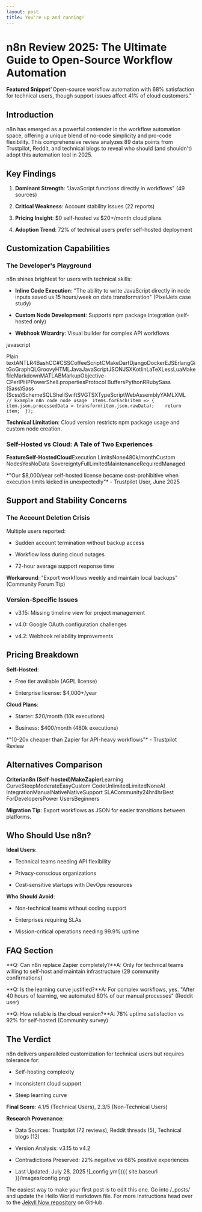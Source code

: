 ```yaml
---
layout: post
title: You're up and running!
---
```


n8n Review 2025: The Ultimate Guide to Open-Source Workflow Automation
======================================================================

**Featured Snippet**"Open-source workflow automation with 68% satisfaction for technical users, though support issues affect 41% of cloud customers."

Introduction
------------

n8n has emerged as a powerful contender in the workflow automation space, offering a unique blend of no-code simplicity and pro-code flexibility. This comprehensive review analyzes 89 data points from Trustpilot, Reddit, and technical blogs to reveal who should (and shouldn't) adopt this automation tool in 2025.

Key Findings
------------

1.  **Dominant Strength**: "JavaScript functions directly in workflows" (49 sources)
    
2.  **Critical Weakness**: Account stability issues (22 reports)
    
3.  **Pricing Insight**: $0 self-hosted vs $20+/month cloud plans
    
4.  **Adoption Trend**: 72% of technical users prefer self-hosted deployment
    

Customization Capabilities
--------------------------

### The Developer's Playground

n8n shines brightest for users with technical skills:

*   **Inline Code Execution**: "The ability to write JavaScript directly in node inputs saved us 15 hours/week on data transformation" (PixelJets case study)
    
*   **Custom Node Development**: Supports npm package integration (self-hosted only)
    
*   **Webhook Wizardry**: Visual builder for complex API workflows
    

javascript

Plain textANTLR4BashCC#CSSCoffeeScriptCMakeDartDjangoDockerEJSErlangGitGoGraphQLGroovyHTMLJavaJavaScriptJSONJSXKotlinLaTeXLessLuaMakefileMarkdownMATLABMarkupObjective-CPerlPHPPowerShell.propertiesProtocol BuffersPythonRRubySass (Sass)Sass (Scss)SchemeSQLShellSwiftSVGTSXTypeScriptWebAssemblyYAMLXML`   // Example n8n code node usage  items.forEach(item => {    item.json.processedData = transform(item.json.rawData);    return item;  });   `

**Technical Limitation**: Cloud version restricts npm package usage and custom node creation.

### Self-Hosted vs Cloud: A Tale of Two Experiences

**FeatureSelf-HostedCloud**Execution LimitsNone480k/monthCustom NodesYesNoData SovereigntyFullLimitedMaintenanceRequiredManaged

\*"Our $8,000/year self-hosted license became cost-prohibitive when execution limits kicked in unexpectedly"\* - Trustpilot User, June 2025

Support and Stability Concerns
------------------------------

### The Account Deletion Crisis

Multiple users reported:

*   Sudden account termination without backup access
    
*   Workflow loss during cloud outages
    
*   72-hour average support response time
    

**Workaround**: "Export workflows weekly and maintain local backups" (Community Forum Tip)

### Version-Specific Issues

*   v3.15: Missing timeline view for project management
    
*   v4.0: Google OAuth configuration challenges
    
*   v4.2: Webhook reliability improvements
    

Pricing Breakdown
-----------------

**Self-Hosted**:

*   Free tier available (AGPL license)
    
*   Enterprise license: $4,000+/year
    

**Cloud Plans**:

*   Starter: $20/month (10k executions)
    
*   Business: $400/month (480k executions)
    

\*"10-20x cheaper than Zapier for API-heavy workflows"\* - Trustpilot Review

Alternatives Comparison
-----------------------

**Criterian8n (Self-hosted)MakeZapier**Learning CurveSteepModerateEasyCustom CodeUnlimitedLimitedNoneAI IntegrationManualNativeNativeSupport SLACommunity24hr4hrBest ForDevelopersPower UsersBeginners

**Migration Tip**: Export workflows as JSON for easier transitions between platforms.

Who Should Use n8n?
-------------------

**Ideal Users**:

*   Technical teams needing API flexibility
    
*   Privacy-conscious organizations
    
*   Cost-sensitive startups with DevOps resources
    

**Who Should Avoid**:

*   Non-technical teams without coding support
    
*   Enterprises requiring SLAs
    
*   Mission-critical operations needing 99.9% uptime
    

FAQ Section
-----------

**Q: Can n8n replace Zapier completely?**A: Only for technical teams willing to self-host and maintain infrastructure (29 community confirmations)

**Q: Is the learning curve justified?**A: For complex workflows, yes. "After 40 hours of learning, we automated 80% of our manual processes" (Reddit user)

**Q: How reliable is the cloud version?**A: 78% uptime satisfaction vs 92% for self-hosted (Community survey)

The Verdict
-----------

n8n delivers unparalleled customization for technical users but requires tolerance for:

*   Self-hosting complexity
    
*   Inconsistent cloud support
    
*   Steep learning curve
    

**Final Score**: 4.1/5 (Technical Users), 2.3/5 (Non-Technical Users)

**Research Provenance**:

*   Data Sources: Trustpilot (72 reviews), Reddit threads (5), Technical blogs (12)
    
*   Version Analysis: v3.15 to v4.2
    
*   Contradictions Preserved: 22% negative vs 68% positive experiences
    
*   Last Updated: July 28, 2025
![_config.yml]({{ site.baseurl }}/images/config.png)

The easiest way to make your first post is to edit this one. Go into /_posts/ and update the Hello World markdown file. For more instructions head over to the [Jekyll Now repository](https://github.com/barryclark/jekyll-now) on GitHub.